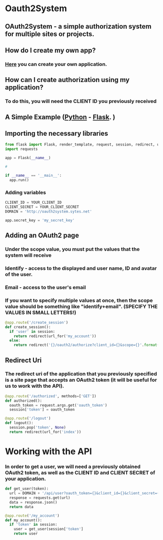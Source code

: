 # Oauth2System

## OAuth2System - a simple authorization system for multiple sites or projects.

## How do I create my own app?

### [Here](http://oauth2system.sytes.net/apps) you can create your own application.

## How can I create authorization using my application?

### To do this, you will need the CLIENT ID you previously received

## A Simple Example ([Python](https://www.python.org) - [Flask](https://github.com/pallets/flask). )

## Importing the necessary libraries

```python
from flask import Flask, render_template, request, session, redirect, url_for, jsonify
import requests

app = Flask(__name__)

#

if __name__ == '__main__':
  app.run()
```

### Adding variables

```python
CLIENT_ID = YOUR_CLIENT_ID
CLIENT_SECRET = YOUR_CLIENT_SECRET
DOMAIN = 'http://oauth2system.sytes.net'

app.secret_key = 'my_secret_key'
```

## Adding an OAuth2 page

### Under the scope value, you must put the values that the system will receive

### Identify - access to the displayed and user name, ID and avatar of the user.

### Email - access to the user's email

### If you want to specify multiple values at once, then the scope value should be something like "identify+email". (SPECIFY THE VALUES IN SMALL LETTERS!)

```python
@app.route('/create_session')
def create_session():
  if 'user' in session:
    return redirect(url_for('my_account'))
  else:
    return redirect('{}/oauth2/authorize?client_id={}&scope={}'.format(DOMAIN, CLIENT_ID, 'identify+email'))
```

## Redirect Uri

### The redirect uri of the application that you previously specified is a site page that accepts an OAuth2 token (it will be useful for us to work with the API).

```python
@app.route('/authorized', methods=['GET'])
def authorized():
  oauth_token = request.args.get('oauth_token')
  session['token'] = oauth_token

@app.route('/logout')
def logout():
  session.pop('token', None)
  return redirect(url_for('index'))
```

# Working with the API

### In order to get a user, we will need a previously obtained OAuth2 token, as well as the CLIENT ID and CLIENT SECRET of your application.

```python
def get_user(token):
  url = DOMAIN + '/api/user?oauth_token={}&client_id={}&client_secret={}'.format(token, CLIENT_ID, CLIENT_SECRET)
  response = requests.get(url)
  data = response.json()
  return data
```

```python
@app.route('/my_account')
def my_account():
  if 'token' in session:
    user = get_user(session['token']
    return user
```
